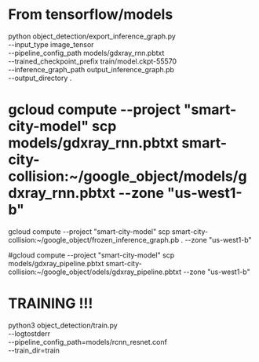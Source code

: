 # From tensorflow/models
python object_detection/export_inference_graph.py \
    --input_type image_tensor \
    --pipeline_config_path models/gdxray_rnn.pbtxt \
    --trained_checkpoint_prefix train/model.ckpt-55570 \
    --inference_graph_path output_inference_graph.pb\
    --output_directory .


# gcloud compute --project "smart-city-model" scp models/gdxray_rnn.pbtxt smart-city-collision:~/google_object/models/gdxray_rnn.pbtxt --zone "us-west1-b"

gcloud compute --project "smart-city-model" scp smart-city-collision:~/google_object/frozen_inference_graph.pb . --zone "us-west1-b"

#gcloud compute --project "smart-city-model" scp models/gdxray_pipeline.pbtxt smart-city-collision:~/google_object/odels/gdxray_pipeline.pbtxt --zone "us-west1-b" 

# TRAINING !!!
python3 object_detection/train.py \
	--logtostderr \
	--pipeline_config_path=models/rcnn_resnet.conf \
	--train_dir=train